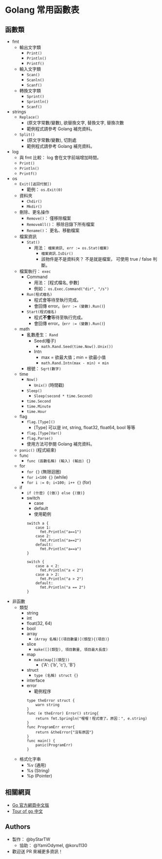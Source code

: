 ﻿# Golang 常用函數表
## 函數類
- fmt
  - 輸出文字類
    - `Print()`
    - `Println()`
    - `Printf()`
  - 輸入文字類
    - `Scan()`
    - `Scanln()`
    - `Scanf()`
  - 轉換文字類
    - `Sprint()`
    - `Sprintln()`
    - `Scanf()`
- strings
  - `Replace()`
    - (原文字常數/變數), 欲替換文字, 替換文字, 替換次數
    - 範例程式請參考 Golang 補充資料。
  - `Split()`
    - (原文字常數/變數), 切割處
    - 範例程式請參考 Golang 補充資料。
- log
  - 與 fmt 比較： log 會在文字前端增加時間。
  - `Print()`
  - `Println()`
  - `Printf()`
- os
  - `Exit([返回代號])`
    - 範例： `os.Exit(0)`
  - 資料夾
    - `Chdir()`
    - `Mkdir()`
  - 刪除、更名操作
    - `Remove()`：
      僅移除檔案
    - `RemoveAll()`：
      移除目錄下所有檔案
    - `Rename()`：
      更名、移動檔案
  - 檔案資訊
    - `Stat()`
      - 用法： `檔案資訊, err := os.Stat(檔案)`
        - `檔案資訊.IsDir()`
        - 該物件是不是資料夾？
          不是就是檔案，
          可使用 true / false 判斷。
  - 檔案執行： `exec`
    - Command
      - 用法： [程式檔名, 參數]
      - 例如： `os.Exec.Command("dir", "/s")`
    - `Run(程式檔名)`
      - 程式會等待至執行完成。
      - 會回傳 error。(`err := (變數).Run()`)
    - `Start(程式檔名)`
      - 程式**不會**等待至執行完成。
      - 會回傳 error。(`err := (變數).Run()`)
  - math
    - 亂數產生： `Rand`
      - Seed(種子)
        - `math.Rand.Seed(time.Now().Unix())`
      - Intn
        - max = 欲最大值；min = 欲最小值
        - `math.Rand.Intn(max - min) + min`
    - 根號： `Sqrt(數字)`
  - time
    - `Now()`
      - `Unix()` (時間戳)
    - `Sleep()`
      - `Sleep(second * time.Second)`
    - `time.Second`
    - `time.Minute`
    - `time.Hour`
  - flag
    - `flag.[Type]()`
      - [Type] 可以是 int, string, float32, float64, bool 等等
    - `flag.[Type]Var()`
    - `flag.Parse()`
    - 使用方法可參閱 Golang 補充資料。
  - `panic()` (程式結束)
  - func
    - `func (函數名稱) (輸入) (輸出) {}`
  - for
    - `for {}` (無限迴圈)
    - `for i<100 {}` (while)
    - `for i := 0; i<100; i++ {}` (for)
  - if
    - `if (什麼) {(做)} else {(做)}`
    - switch
      - case
      - default
      - 使用範例
      ```
      switch a {
          case 1:
            fmt.Println("a==1")
          case 2:
            fmt.Println("a==2")
          default:
            fmt.Println("a==a")
      }
      ```
      ```
      switch {
          case a < 2:
            fmt.Println("a < 2")
          case a > 2:
            fmt.Println("a > 2")
          default:
            fmt.Println("a == 2")
      }
      ```
- 非函數
  - 類型
    - string
    - int
    - float(32, 64)
    - bool
    - array
      - `(Array 名稱)[(項目數量)](類型){(項目)}`
    - slice
      - `make([](類型), 項目數量, 項目最大長度)`
    - map
      - `make(map[](類型))`
        - {'A': {'b', 'c'}, 'B'}
    - struct
      - `type (名稱) struct {}`
    - interface
    - error
      - 範例程序
      ```
      type theError struct {
          warn string
      }
      func (e theError) Error() string{
          return fmt.Springln("喔喔！程式壞了。原因：", e.string)
      }
      func ProgramErr error{
          return &theError{"沒有原因"}
      }
      func main() {
          panic(ProgramErr)
      }
      ```
  - 格式化字串
    - %v (通用)
    - %s (String)
    - %p (Pointer)

## 相關網頁
  - [Go 官方網頁中文版](http://go-zh.org)
  - [Tour of go 中文](http://tour.go-zh.org)

## Authors
- 製作： @byStarTW
  - 協助： @YamiOdymel, @koru1130
- 歡迎送 PR 來補更多資訊！